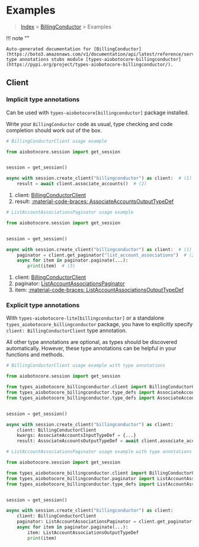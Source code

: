# Examples

> [Index](../README.md) > [BillingConductor](./README.md) > Examples

!!! note ""

    Auto-generated documentation for [BillingConductor](https://boto3.amazonaws.com/v1/documentation/api/latest/reference/services/billingconductor.html#billingconductor)
    type annotations stubs module [types-aiobotocore-billingconductor](https://pypi.org/project/types-aiobotocore-billingconductor/).

## Client

### Implicit type annotations

Can be used with `types-aiobotocore[billingconductor]` package installed.

Write your `BillingConductor` code as usual,
type checking and code completion should work out of the box.



```python
# BillingConductorClient usage example

from aiobotocore.session import get_session


session = get_session()

async with session.create_client("billingconductor") as client:  # (1)
    result = await client.associate_accounts()  # (2)
```

1. client: [BillingConductorClient](./client.md)
2. result: [:material-code-braces: AssociateAccountsOutputTypeDef](./type_defs.md#associateaccountsoutputtypedef) 



```python
# ListAccountAssociationsPaginator usage example

from aiobotocore.session import get_session


session = get_session()

async with session.create_client("billingconductor") as client:  # (1)
    paginator = client.get_paginator("list_account_associations")  # (2)
    async for item in paginator.paginate(...):
        print(item)  # (3)
```

1. client: [BillingConductorClient](./client.md)
2. paginator: [ListAccountAssociationsPaginator](./paginators.md#listaccountassociationspaginator)
3. item: [:material-code-braces: ListAccountAssociationsOutputTypeDef](./type_defs.md#listaccountassociationsoutputtypedef) 




### Explicit type annotations

With `types-aiobotocore-lite[billingconductor]`
or a standalone `types_aiobotocore_billingconductor` package, you have to explicitly specify
`client: BillingConductorClient` type annotation.

All other type annotations are optional, as types should be discovered automatically.
However, these type annotations can be helpful in your functions and methods.


```python
# BillingConductorClient usage example with type annotations

from aiobotocore.session import get_session

from types_aiobotocore_billingconductor.client import BillingConductorClient
from types_aiobotocore_billingconductor.type_defs import AssociateAccountsOutputTypeDef
from types_aiobotocore_billingconductor.type_defs import AssociateAccountsInputTypeDef


session = get_session()

async with session.create_client("billingconductor") as client:
    client: BillingConductorClient
    kwargs: AssociateAccountsInputTypeDef = {...}
    result: AssociateAccountsOutputTypeDef = await client.associate_accounts(**kwargs)
```



```python
# ListAccountAssociationsPaginator usage example with type annotations

from aiobotocore.session import get_session

from types_aiobotocore_billingconductor.client import BillingConductorClient
from types_aiobotocore_billingconductor.paginator import ListAccountAssociationsPaginator
from types_aiobotocore_billingconductor.type_defs import ListAccountAssociationsOutputTypeDef


session = get_session()

async with session.create_client("billingconductor") as client:
    client: BillingConductorClient
    paginator: ListAccountAssociationsPaginator = client.get_paginator("list_account_associations")
    async for item in paginator.paginate(...):
        item: ListAccountAssociationsOutputTypeDef
        print(item)
```


